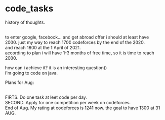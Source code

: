 # code_tasks

history of thoughts.<br><br>

to enter google, facebook... and get abroad offer i should at least have 2000.
just my way to reach 1700 codeforces by the end of the 2020.<br>
and reach 1800 at the 1 April of 2021.<br>
according to plan i will have 1-3 months of free time, so it is time to reach 2000.<br>

how can i achieve it? it is an interesting question))<br>
i'm going to code on java.<br>

Plans for Aug:<br><br>

FIRTS. Do one task at leet code per day.<br>
SECOND. Apply for one competition per week on codeforces.<br>
End of Aug. My rating at codeforces is 1241 now. the goal to have 1300 at 31 AUG.<br> 
